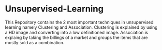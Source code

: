 # Unsupervised-Learning
This Repository contains the 2 most important techniques in unsupervised learning namely Clustering and Association. Clustering is explained by using a HD image and converting into a low definitioned image. Association is explaing by taking the billings of a market and groups the items that are mostly sold as a combination.
